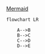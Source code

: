 [Mermaid](https://mermaid-js.github.io/mermaid/#/)


```
flowchart LR 

    A-->B
    B-->C
    C-->D
    D-->E


```
